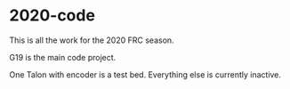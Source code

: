 # 2020-code

This is all the work for the 2020 FRC season.

G19 is the main code project.

One Talon with encoder is a test bed.
Everything else is currently inactive.
